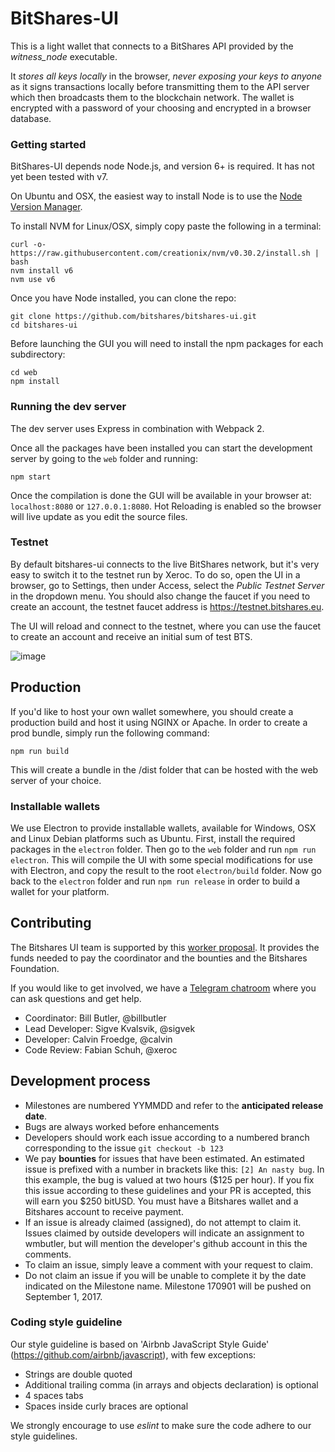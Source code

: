 BitShares-UI
============

This is a light wallet that connects to a BitShares API provided by the *witness_node* executable.

It *stores all keys locally* in the browser, *never exposing your keys to anyone* as it signs transactions locally before transmitting them to the API server which then broadcasts them to the blockchain network. The wallet is encrypted with a password of your choosing and encrypted in a browser database.

### Getting started

BitShares-UI depends node Node.js, and version 6+ is required. It has not yet been tested with v7.

On Ubuntu and OSX, the easiest way to install Node is to use the [Node Version Manager](https://github.com/creationix/nvm).

To install NVM for Linux/OSX, simply copy paste the following in a terminal:
```
curl -o- https://raw.githubusercontent.com/creationix/nvm/v0.30.2/install.sh | bash
nvm install v6
nvm use v6
```

Once you have Node installed, you can clone the repo:
```
git clone https://github.com/bitshares/bitshares-ui.git
cd bitshares-ui
```

Before launching the GUI you will need to install the npm packages for each subdirectory:
```
cd web
npm install
```

### Running the dev server

The dev server uses Express in combination with Webpack 2.

Once all the packages have been installed you can start the development server by going to the `web` folder and running:
```
npm start
```

Once the compilation is done the GUI will be available in your browser at: `localhost:8080` or `127.0.0.1:8080`. Hot Reloading is enabled so the browser will live update as you edit the source files.

### Testnet
By default bitshares-ui connects to the live BitShares network, but it's very easy to switch it to the testnet run by Xeroc. To do so, open the UI in a browser, go to Settings, then under Access, select the *Public Testnet Server* in the dropdown menu. You should also change the faucet if you need to create an account, the testnet faucet address is https://testnet.bitshares.eu.

The UI will reload and connect to the testnet, where you can use the faucet to create an account and receive an initial sum of test BTS.

![image](https://cloud.githubusercontent.com/assets/6890015/22055747/f8e15e68-dd5c-11e6-84cd-692749b578d8.png)

## Production
If you'd like to host your own wallet somewhere, you should create a production build and host it using NGINX or Apache. In order to create a prod bundle, simply run the following command:
```
npm run build
```
This will create a bundle in the /dist folder that can be hosted with the web server of your choice.

### Installable wallets
We use Electron to provide installable wallets, available for Windows, OSX and Linux Debian platforms such as Ubuntu. First, install the required packages in the `electron` folder. Then go to the `web` folder and run `npm run electron`. This will compile the UI with some special modifications for use with Electron, and copy the result to the root `electron/build` folder. Now go back to the `electron` folder and run `npm run release` in order to build a wallet for your platform.

## Contributing

The Bitshares UI team is supported by this [worker proposal](http://www.bitshares.foundation/workers/2017-08-bill-butler). It provides the funds needed to pay the coordinator and the bounties and the Bitshares Foundation. 

If you would like to get involved, we have a [Telegram chatroom](https://t.me/BitSharesDEX) where you can ask questions and get help.

- Coordinator: Bill Butler, @billbutler
- Lead Developer: Sigve Kvalsvik, @sigvek
- Developer: Calvin Froedge, @calvin
- Code Review: Fabian Schuh, @xeroc

## Development process

- Milestones are numbered YYMMDD and refer to the **anticipated release date**.
- Bugs are always worked before enhancements
- Developers should work each issue according to a numbered branch corresponding to the issue `git checkout -b 123`
- We pay **bounties** for issues that have been estimated. An estimated issue is prefixed with a number in brackets like this: `[2] An nasty bug`. In this example, the bug is valued at two hours ($125 per hour). If you fix this issue according to these guidelines and your PR is accepted, this will earn you $250 bitUSD. You must have a Bitshares wallet and a Bitshares account to receive payment.
- If an issue is already claimed (assigned), do not attempt to claim it. Issues claimed by outside developers will indicate an assignment to wmbutler, but will mention the developer's github account in this the comments.
- To claim an issue, simply leave a comment with your request to claim.
- Do not claim an issue if you will be unable to complete it by the date indicated on the Milestone name. Milestone 170901 will be pushed on September 1, 2017.

### Coding style guideline

Our style guideline is based on 'Airbnb JavaScript Style Guide' (https://github.com/airbnb/javascript), with few exceptions:

- Strings are double quoted
- Additional trailing comma (in arrays and objects declaration) is optional
- 4 spaces tabs
- Spaces inside curly braces are optional

We strongly encourage to use _eslint_ to make sure the code adhere to our style guidelines.
